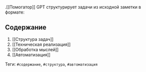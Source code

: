 .[[Помогатор]]
GPT структурирует задачи из исходной заметки в формате:

## Содержание

1. [[Структура задач]]
2. [[Техническая реализация]]
3. [[Обработка мыслей]]
4. [[Автоматизация]]

Теги: `#содержание`, `#структура`, `#автоматизация`